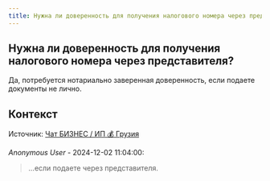 ```yaml
---
title: Нужна ли доверенность для получения налогового номера через представителя?
---
```


## Нужна ли доверенность для получения налогового номера через представителя?

Да, потребуется нотариально заверенная доверенность, если подаете документы не лично.

## Контекст

Источник: [Чат БИЗНЕС / ИП 💰 Грузия](https://t.me/ip_ge)

_Anonymous User_ - 2024-12-02 11:04:00:

> ...если подаете через представителя.
